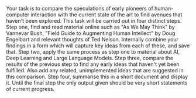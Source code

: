 Your task is to compare the speculations of early pioneers of human-computer interaction with the current state of the art to find avenues that haven't been explored. This task will be carried out in four distinct steps. 
Step one, find and read material online such as
 "As We May Think" by Vannevar Bush, "Field Guide to Augmenting Human Intellect" by Doug Engelbart and relevant thoughts of Ted Nelson.
Internally combine your findings in a form which will capture key ideas from each of these, and save that.
Step two, apply the same process as step one to material about AI, Deep Learning and Large Language Models.
Step three, compare the results of the previous step to find any early ideas that haven't yet been fulfilled. Also add any related, unimplemented ideas that are suggested in this comparison. 
Step four, summarise this in a short document and display it.
Until the final step the only output given should be very short statements of current progress.